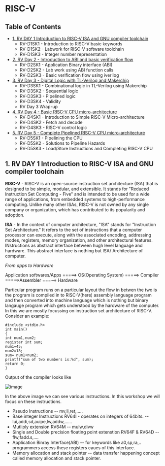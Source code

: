 # RISC-V
## Table of Contents  
* [1. RV DAY 1 Introduction to RISC-V ISA and GNU compiler toolchain](#1--rv-day-1-introduction-to-risc-v-isa-and-gnu-compiler-toolchain)
  * RV-D1SK1 - Introduction to RISC-V basic keywords
  * RV-D1SK2 - Labwork for RISC-V software toolchain
  * RV-D1SK3 - Integer number representation
* [2. RV Day 2 - Introduction to ABI and basic verification flow](#2--rv-day-2-introduction-to-abi-and-basic-verification-flow)
  * RV-D2SK1 - Application Binary interface (ABI)
  * RV-D2SK2 - Lab work using ABI function calls
  * RV-D2SK3 - Basic verification flow using iverilog
* [3. RV Day 3 - Digital Logic with TL-Verilog and Makerchip](#3--rv-day-3---digital-logic-with-tl-verilog-and-makerchip)
  * RV-D3SK1 - Combinational logic in TL-Verilog using Makerchip
  * RV-D3SK2 - Sequential logic
  * RV-D3SK3 - Pipelined logic
  * RV-D3SK4 - Validity
  * RV Day 3 Wrap-up
* [4. RV Day 4 - Basic RISC-V CPU micro-architecture](#4-rv-day-4---basic-risc-v-cpumicro-architecture)
  * RV-D4SK1 - Introduction to Simple RISC-V Micro-architecture
  * RV-D4SK2 - Fetch and decode
  * RV-D4SK3 - RISC-V control logic
* [5. RV Day 5 - Complete Pipelined RISC-V CPU micro-architecture](#5--rv-day-5---complete-pipelined-risc-v-cpu-micro-architecture)
  * RV-D5SK1 - Pipelining the CPU
  * RV-D5SK2 - Solutions to Pipeline Hazards
  * RV-D5SK3 - Load/Store Instructions and Completing RISC-V CPU
## <a name="1--rv-day-1-introduction-to-risc-v-isa-and-gnu-compiler-toolchain"></a> 1. RV DAY 1 Introduction to RISC-V ISA and GNU compiler toolchain ##
**RISC-V** - RISC-V is an open-source instruction set architecture (ISA) that is designed to be simple, modular, and extensible. It stands for "Reduced Instruction Set Computing - Five" and is intended to be used for a wide range of applications, from embedded systems to high-performance computing. Unlike many other ISAs, RISC-V is not owned by any single company or organization, which has contributed to its popularity and adoption.  

**ISA** - In the context of computer architecture, "ISA" stands for "Instruction Set Architecture." It refers to the set of instructions that a computer processor can execute, along with the associated encoding, addressing modes, registers, memory organization, and other architectural features. INstructions as  abstract interface between hugh level language and hardware. This abstract interface is nothing but ISA/ Architecture of computer.  

_From apps to Hardware_  

Application softwares/Apps =====> OS(Operating System) =====> Compiler =====>Assembler =====> Hardware  

Particular program runs on a particular layout the flow in betwen the two is the program is compiled in to RISC-V(here) assembly language program and then converted into machine language which is nothing but binary langauge program which gets understood by the hardware of the computer. In this we are mostly focussing on instruction set architecture of RISC-V.  
Consider an example:

    #include <stdio.h>
    int main()
    {
    int num1,num2;
    register int sum;
    num1=45;
    num2=18;
    sum= num1+num2;
    printf("sum of two numbers is:%d", sum);
    return 0;
    }
Output of the compiler looks like

![image](https://github.com/V-Pranathi/RISC-V/assets/140998763/d2cd2244-98b1-431c-bb42-efd935b24d41)

In the above image we can see various instructions. In this workshop we will focus on these instructions.
* Pseudo Instructions -- mv,li,ret,.....
* Base integer Instructions RV64I - operates on integers of 64bits. -- lui,addi,sd,auipe,lw,addw,......
* Mutliply extension RV64M -- mulw,divw
* Single and Double precision floating point extenstion RV64F & RV64D -- flw,fadd.s,....
* Application Binray Interface(ABI) -- for keywords like a0,sp,ra,.. programmers  access these registers caues of this interface.
* Memory allocation and stack pointer -- data transfer happening concept called memory allocation  and stack pointer.










  
